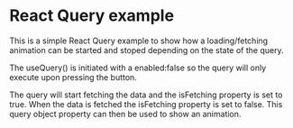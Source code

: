 # React Query example

This is a simple React Query example to show how a loading/fetching animation can be started and stoped depending on the state of the query.

The useQuery() is initiated with a enabled:false so the query will only execute upon pressing the button.

The query will start fetching the data and the isFetching property is set to true. When the data is fetched the isFetching property is set to false. This query object property can then be used to show an animation.
